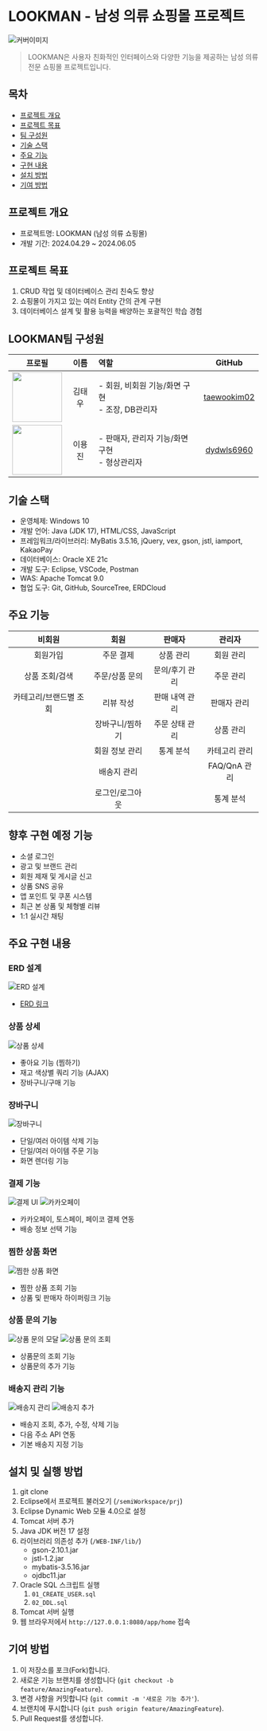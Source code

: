 # LOOKMAN - 남성 의류 쇼핑몰 프로젝트

![커버이미지](./docs/cover.png)

> LOOKMAN은 사용자 친화적인 인터페이스와 다양한 기능을 제공하는 남성 의류 전문 쇼핑몰 프로젝트입니다.

## 목차

- [프로젝트 개요](#프로젝트-개요)
- [프로젝트 목표](#프로젝트-목표)
- [팀 구성원](#lookman팀-구성원)
- [기술 스택](#기술-스택)
- [주요 기능](#주요-기능)
- [구현 내용](#주요-구현-내용)
- [설치 방법](#설치-및-실행-방법)
- [기여 방법](#기여-방법)

## 프로젝트 개요

- 프로젝트명: LOOKMAN (남성 의류 쇼핑몰)
- 개발 기간: 2024.04.29 ~ 2024.06.05

## 프로젝트 목표

1. CRUD 작업 및 데이터베이스 관리 친숙도 향상
2. 쇼핑몰이 가지고 있는 여러 Entity 간의 관계 구현
3. 데이터베이스 설계 및 활용 능력을 배양하는 포괄적인 학습 경험

## LOOKMAN팀 구성원

|                           프로필                           |  이름  | 역할                                              |                    GitHub                     |
| :--------------------------------------------------------: | :----: | :------------------------------------------------ | :-------------------------------------------: |
| <img src="https://github.com/taewookim02.png" width="100"> | 김태우 | - 회원, 비회원 기능/화면 구현<br>- 조장, DB관리자 | [taewookim02](https://github.com/taewookim02) |
| <img src="https://github.com/dydwls6960.png" width="100">  | 이용진 | - 판매자, 관리자 기능/화면 구현<br>- 형상관리자   |  [dydwls6960](https://github.com/dydwls6960)  |

## 기술 스택

- 운영체제: Windows 10
- 개발 언어: Java (JDK 17), HTML/CSS, JavaScript
- 프레임워크/라이브러리: MyBatis 3.5.16, jQuery, vex, gson, jstl, iamport, KakaoPay
- 데이터베이스: Oracle XE 21c
- 개발 도구: Eclipse, VSCode, Postman
- WAS: Apache Tomcat 9.0
- 협업 도구: Git, GitHub, SourceTree, ERDCloud

## 주요 기능

|         비회원         |      회원       |     판매자     |    관리자     |
| :--------------------: | :-------------: | :------------: | :-----------: |
|        회원가입        |    주문 결제    |   상품 관리    |   회원 관리   |
|     상품 조회/검색     | 주문/상품 문의  | 문의/후기 관리 |   주문 관리   |
| 카테고리/브랜드별 조회 |    리뷰 작성    | 판매 내역 관리 |  판매자 관리  |
|                        | 장바구니/찜하기 | 주문 상태 관리 |   상품 관리   |
|                        | 회원 정보 관리  |   통계 분석    | 카테고리 관리 |
|                        |   배송지 관리   |                | FAQ/QnA 관리  |
|                        | 로그인/로그아웃 |                |   통계 분석   |

## 향후 구현 예정 기능

- 소셜 로그인
- 광고 및 브랜드 관리
- 회원 제재 및 게시글 신고
- 상품 SNS 공유
- 앱 포인트 및 쿠폰 시스템
- 최근 본 상품 및 체형별 리뷰
- 1:1 실시간 채팅

## 주요 구현 내용

### ERD 설계

![ERD 설계](./docs/erd.png)

- [ERD 링크](https://www.erdcloud.com/d/tKdES5G5DbGN77GDF)

### 상품 상세

![상품 상세](./docs/product-details.png)

- 좋아요 기능 (찜하기)
- 재고 색상별 쿼리 기능 (AJAX)
- 장바구니/구매 기능

### 장바구니

![장바구니](./docs/cart.png)

- 단일/여러 아이템 삭제 기능
- 단일/여러 아이템 주문 기능
- 화면 렌더링 기능

### 결제 기능

![결제 UI](./docs/payment-ui.png)
![카카오페이](./docs/kakaopay.png)

- 카카오페이, 토스페이, 페이코 결제 연동
- 배송 정보 선택 기능

### 찜한 상품 화면

![찜한 상품 화면](./docs/favorite.png)

- 찜한 상품 조회 기능
- 상품 및 판매자 하이퍼링크 기능

### 상품 문의 기능

![상품 문의 모달](./docs/modal.png)
![상품 문의 조회](./docs/inquiry.png)

- 상품문의 조회 기능
- 상품문의 추가 기능

### 배송지 관리 기능

![배송지 관리](./docs/addresses.png)
![배송지 추가](./docs/address.png)

- 배송지 조회, 추가, 수정, 삭제 기능
- 다음 주소 API 연동
- 기본 배송지 지정 기능

## 설치 및 실행 방법

1. git clone
2. Eclipse에서 프로젝트 불러오기 (`/semiWorkspace/prj`)
3. Eclipse Dynamic Web 모듈 4.0으로 설정
4. Tomcat 서버 추가
5. Java JDK 버전 17 설정
6. 라이브러리 의존성 추가 (`/WEB-INF/lib/`)
   - gson-2.10.1.jar
   - jstl-1.2.jar
   - mybatis-3.5.16.jar
   - ojdbc11.jar
7. Oracle SQL 스크립트 실행
   1. `01_CREATE_USER.sql`
   2. `02_DDL.sql`
8. Tomcat 서버 실행
9. 웹 브라우저에서 `http://127.0.0.1:8080/app/home` 접속

## 기여 방법

1. 이 저장소를 포크(Fork)합니다.
2. 새로운 기능 브랜치를 생성합니다 (`git checkout -b feature/AmazingFeature`).
3. 변경 사항을 커밋합니다 (`git commit -m '새로운 기능 추가'`).
4. 브랜치에 푸시합니다 (`git push origin feature/AmazingFeature`).
5. Pull Request를 생성합니다.
